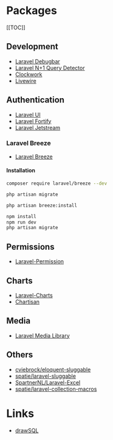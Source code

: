 # Packages

[[TOC]]

## Development
- [Laravel Debugbar](https://github.com/barryvdh/laravel-debugbar)
- [Laravel N+1 Query Detector](https://github.com/beyondcode/laravel-query-detector)
- [Clockwork](https://github.com/itsgoingd/clockwork)
- [Livewire](https://laravel-livewire.com/)

## Authentication

- [Laravel UI](https://github.com/laravel/ui)
- [Laravel Fortify](https://github.com/laravel/fortify)
- [Laravel Jetstream](https://github.com/laravel/jetstream)

### Laravel Breeze
- [Laravel Breeze](https://github.com/laravel/breeze)

#### Installation

```bash
composer require laravel/breeze --dev

php artisan migrate

php artisan breeze:install

npm install
npm run dev
php artisan migrate
```

## Permissions
- [Laravel-Permission](https://github.com/spatie/laravel-permission)

## Charts
- [Laravel-Charts](https://github.com/LaravelDaily/laravel-charts)
- [Chartisan](https://github.com/Chartisan/Charts)

## Media
- [Laravel Media Library](https://github.com/spatie/laravel-medialibrary)

## Others
- [cviebrock/eloquent-sluggable](https://github.com/cviebrock/eloquent-sluggable) 
- [spatie/laravel-sluggable](https://github.com/spatie/laravel-sluggable)
- [SpartnerNL/Laravel-Excel](https://github.com/SpartnerNL/Laravel-Excel)
- [spatie/laravel-collection-macros](https://github.com/spatie/laravel-collection-macros)

# Links
- [drawSQL](https://drawsql.app/)
